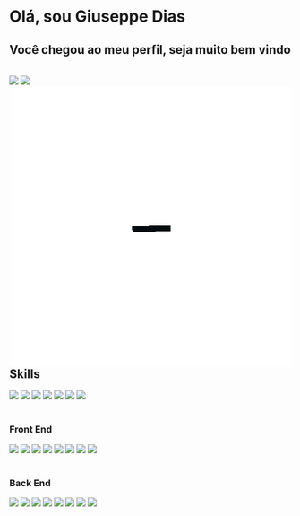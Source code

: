 <h1>Olá, sou Giuseppe Dias</h1>
<h2>Você chegou ao meu perfil, seja muito bem vindo</h2>

<br/>

<div>
  <picture>
    <source 
      height="180em"
      srcset="https://github-readme-stats.vercel.app/api?username=galio17&show_icons=true&theme=synthwave&count_private=true"
      media="(prefers-color-scheme: dark)"
    />
    <source
      height="180em"
      srcset="https://github-readme-stats.vercel.app/api?username=galio17&show_icons=true&theme=dracula&count_private=true"
      media="(prefers-color-scheme: light), (prefers-color-scheme: no-preference)"
    />
    <img height="180em" src="https://github-readme-stats.vercel.app/api?username=galio17&show_icons=true&count_private=true" />
  </picture>
  <picture>
    <source 
      height="180em"
      srcset="https://github-readme-stats.vercel.app/api/top-langs?username=galio17&show_icons=true&theme=synthwave&count_private=true&layout=compact"
      media="(prefers-color-scheme: dark)"
    />
    <source
      height="180em"
      srcset="https://github-readme-stats.vercel.app/api/top-langs?username=galio17&show_icons=true&theme=dracula&count_private=true&layout=compact"
      media="(prefers-color-scheme: light), (prefers-color-scheme: no-preference)"
    />
    <img height="180em" src="https://github-readme-stats.vercel.app/api/top-langs?username=galio17&show_icons=true&count_private=true&layout=compact" />
  </picture>
</div>

<img align="right" src="./animation.gif"/>

<br/>

<h2>Skills</h2>

<div align="left">
  <div>
    <img src="https://img.shields.io/badge/HTML5-E34F26?style=for-the-badge&logo=html5&labelColor=101010" />
    <img src="https://img.shields.io/badge/CSS3-1572B6?style=for-the-badge&logo=css3&logoColor=1572B6&labelColor=101010" />
    <img src="https://img.shields.io/badge/Git-F05032?style=for-the-badge&logo=git&labelColor=101010" />
    <img src="https://img.shields.io/badge/JavaScript-F7DF1E?style=for-the-badge&logo=javascript&labelColor=101010" />
    <img src="https://img.shields.io/badge/Docker-2496ED?style=for-the-badge&logo=docker&labelColor=101010" />
    <img src="https://img.shields.io/badge/Jest-C21325?style=for-the-badge&logo=jest&logoColor=C21325&labelColor=101010" />
    <img src="https://img.shields.io/badge/TypeScript-007ACC?style=for-the-badge&logo=typescript&labelColor=101010" />
  </div>
  
  <br/>
  
  <h3>Front End</h3>
  <div>
    <img src="https://img.shields.io/badge/React-136f63?style=for-the-badge&logo=react&labelColor=101010" />
    <img src="https://img.shields.io/badge/Next_JS-white?style=for-the-badge&logo=next.js&labelColor=101010" />
    <img src="https://img.shields.io/badge/Tailwind_CSS-38B2AC?style=for-the-badge&logo=tailwind-css&labelColor=101010" />
    <img src="https://img.shields.io/badge/Styled_Components-DB7093?style=for-the-badge&logo=styled-components&labelColor=101010" />
    <img src="https://img.shields.io/badge/Swiper-6332F6?style=for-the-badge&logo=swiper&labelColor=101010" />
    <img src="https://img.shields.io/badge/Material_UI-007FFF?style=for-the-badge&logo=mui&labelColor=101010" />
    <img src="https://img.shields.io/badge/Radix_UI-101010?style=for-the-badge&logo=radix-ui&labelColor=101010" />
    <img src="https://img.shields.io/badge/React_Hook_Form-EC5990?style=for-the-badge&logo=react-hook-form&labelColor=101010" />
  </div>

  <br/>

  <h3>Back End</h3>
  <div>
    <img src="https://img.shields.io/badge/NodeJS-339933?style=for-the-badge&logo=node.js&labelColor=101010" />
    <img src="https://img.shields.io/badge/Prima_ORM-2D3748?style=for-the-badge&logo=prisma&labelColor=101010" />
    <img src="https://img.shields.io/badge/Type_ORM-101010?style=for-the-badge&logo=typeorm&labelColor=101010" />
    <img src="https://img.shields.io/badge/Python-14354C?style=for-the-badge&logo=python&labelColor=101010" />
    <img src="https://img.shields.io/badge/DJango-092E20?style=for-the-badge&logo=django&logoColor=092E20&labelColor=101010" />
    <img src="https://img.shields.io/badge/PostgreSQL-316192?style=for-the-badge&logo=postgresql&labelColor=101010" />
    <img src="https://img.shields.io/badge/SQ_Lite-003B57?style=for-the-badge&logo=sqlite&logoColor=003B57&labelColor=101010" />
    <img src="https://img.shields.io/badge/Mongo_DB-47A248?style=for-the-badge&logo=mongodb&labelColor=101010" />
  </div>
</div>

<!--
**galio17/galio17** is a ✨ _special_ ✨ repository because its `README.md` (this file) appears on your GitHub profile.

Here are some ideas to get you started:

- 🔭 I’m currently working on ...
- 🌱 I’m currently learning ...
- 👯 I’m looking to collaborate on ...
- 🤔 I’m looking for help with ...
- 💬 Ask me about ...
- 📫 How to reach me: ...
- 😄 Pronouns: ...
- ⚡ Fun fact: ...
-->
